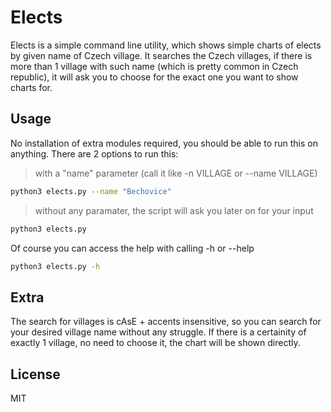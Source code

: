 # Elects

Elects is a simple command line utility, which shows simple charts of elects by given name of Czech village. It searches the Czech villages, if there is more than 1 village with such name (which is pretty common in Czech republic), it will ask you to choose for the exact one you want to show charts for. 

## Usage

No installation of extra modules required, you should be able to run this on anything.
There are 2 options to run this:

> with a "name" parameter (call it like -n VILLAGE or --name VILLAGE)
```sh
python3 elects.py --name "Bechovice"
```
> without any paramater, the script will ask you later on for your input
```sh
python3 elects.py
```

Of course you can access the help with calling -h or --help
> 
```sh
python3 elects.py -h
```
## Extra
The search for villages is cAsE + accents insensitive, so you can search for your desired village name without any struggle.
If there is a certainity of exactly 1 village, no need to choose it, the chart will be shown directly.
## License
MIT
